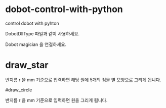 # dobot-control-with-python
control dobot with pyhton

DobotDllType 파일과 같이 사용하세요.

Dobot magician 을 연결하세요.

# draw_star

반지름 r 을 mm 기준으로 입력하면 해당 원에 5개의 점을 별 모양으로 그리게 됩니다.

#draw_circle

반지름 r 을 mm 기준으로 입력하면 원을 그리게 됩니다.
